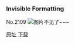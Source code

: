 ### Invisible Formatting
No.2109
![图片不见了~~~](https://imgs.xkcd.com/comics/invisible_formatting.png)

[原址](https://xkcd.com//2109) [下载](https://imgs.xkcd.com/comics/invisible_formatting.png)

